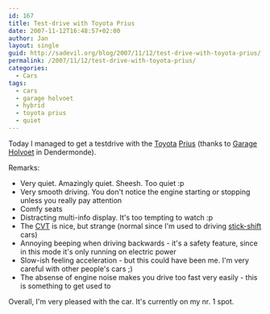 ```yaml
---
id: 167
title: Test-drive with Toyota Prius
date: 2007-11-12T16:48:57+02:00
author: Jan
layout: single
guid: http://sadevil.org/blog/2007/11/12/test-drive-with-toyota-prius/
permalink: /2007/11/12/test-drive-with-toyota-prius/
categories:
  - Cars
tags:
  - cars
  - garage holvoet
  - hybrid
  - toyota prius
  - quiet
---
```

Today I managed to get a testdrive with the [Toyota](http://www.toyota.be/) [Prius](http://nl.toyota.be/cars/new_cars/prius/index.aspx) (thanks to [Garage Holvoet](http://netnl.toyota.be/dealers/A5F3CA4D-E065-11D2-9822-006094F96CDD/) in Dendermonde).

Remarks:

  * Very quiet. Amazingly quiet. Sheesh. Too quiet :p
  * Very smooth driving. You don't notice the engine starting or stopping unless you really pay attention
  * Comfy seats
  * Distracting multi-info display. It's too tempting to watch :p
  * The [CVT](http://en.wikipedia.org/wiki/Continuously_variable_transmission) is nice, but strange (normal since I'm used to driving [stick-shift](http://en.wikipedia.org/wiki/Stick_shift) cars)
  * Annoying beeping when driving backwards - it's a safety feature, since in this mode it's only running on electric power
  * Slow-ish feeling acceleration - but this could have been me. I'm very careful with other people's cars ;)
  * The absense of engine noise makes you drive too fast very easily - this is something to get used to

Overall, I'm very pleased with the car. It's currently on my nr. 1 spot.